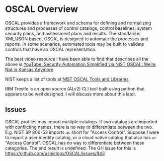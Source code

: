 # OSCAL Overview

OSCAL provides a framework and schema for defining and normalizing structures and processes of control catalogs, control baselines, system security plans, and assessment plans and results.
The standard is XML/JSON based.
OSCAL is designed to automate the processes and reports.
In some scenarios, automated tools may be built to validate controls that have an OSCAL representation.

The best video resource I have been able to find that describes all the above is [YouTube: Security Automation Simplified via NIST OSCAL: We’re Not in Kansas Anymore](https://www.youtube.com/watch?v=eP8K7piU5UQ)

NIST keeps a list of tools at [NIST OSCAL Tools and Libraries](https://pages.nist.gov/OSCAL/tools/)

IBM Trestle is an open source (ALv2) CLI tool built using python that appears to be well designed.
I will discuss more about this later.

## Issues
OSCAL profiles may import multiple catalogs. If two catalogs are imported with conflicting names, there is no way to differentiate between the two. E.g. NIST SP 800-53 imports `ac` short for "Access Control". Suppose I were to import a user identity catalog, or a cloud native catalog that also has `ac` "Access Control". OSCAL has no way to differentiate between these categories. The end result is undefined. The GH issue for this is https://github.com/usnistgov/OSCAL/issues/843

